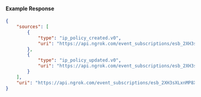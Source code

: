 <!-- Code generated for API Clients. DO NOT EDIT. -->

#### Example Response

```json
{
	"sources": [
		{
			"type": "ip_policy_created.v0",
			"uri": "https://api.ngrok.com/event_subscriptions/esb_2XH3sXLxnMP8XN0NRuzX2zLxnQz/sources/ip_policy_created.v0"
		},
		{
			"type": "ip_policy_updated.v0",
			"uri": "https://api.ngrok.com/event_subscriptions/esb_2XH3sXLxnMP8XN0NRuzX2zLxnQz/sources/ip_policy_updated.v0"
		}
	],
	"uri": "https://api.ngrok.com/event_subscriptions/esb_2XH3sXLxnMP8XN0NRuzX2zLxnQz/sources"
}
```
